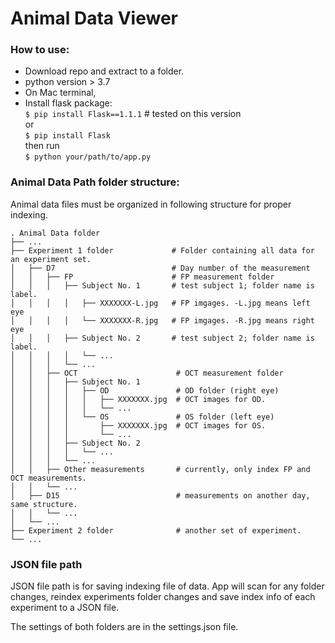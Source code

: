 # Animal Data Viewer

### How to use:
* Download repo and extract to a folder. 
* python version > 3.7
* On Mac terminal,
* Install flask package:  
`$ pip install Flask==1.1.1` # tested on this version   
or  
`$ pip install Flask`  
then run  
`$ python your/path/to/app.py `

### Animal Data Path folder structure:  
Animal data files must be organized in following structure for proper indexing.

    . Animal Data folder
    ├── ...
    ├── Experiment 1 folder             # Folder containing all data for an experiment set.
    │   ├── D7                          # Day number of the measurement
    │   │   ├── FP                      # FP measurement folder
    │   │   │   ├── Subject No. 1       # test subject 1; folder name is label. 
    │   │   │   │   ├── XXXXXXX-L.jpg   # FP imgages. -L.jpg means left eye
    │   │   │   │   └── XXXXXXX-R.jpg   # FP imgages. -R.jpg means right eye
    │   │   │   ├── Subject No. 2       # test subject 2; folder name is label. 
    │   │   │   │   └── ...
    │   │   │   └── ...
    │   │   ├── OCT                      # OCT measurement folder
    │   │   │   ├── Subject No. 1 
    │   │   │   │   ├── OD               # OD folder (right eye)
    │   │   │   │   │   ├── XXXXXXX.jpg  # OCT images for OD. 
    │   │   │   │   │   └── ...
    │   │   │   │   └── OS               # OS folder (left eye)
    │   │   │   │       ├── XXXXXXX.jpg  # OCT images for OS. 
    │   │   │   │       └── ...
    │   │   │   ├── Subject No. 2 
    │   │   │   │   └── ...
    │   │   │   └── ...
    │   │   ├── Other measurements       # currently, only index FP and OCT measurements.
    │   │   └── ...               
    │   ├── D15                          # measurements on another day, same structure.
    │   │   └── ...
    │   └── ...
    ├── Experiment 2 folder              # another set of experiment.
    └── ...  
    
### JSON file path 
JSON file path is for saving indexing file of data.
App will scan for any folder changes, reindex experiments folder changes and save index info of each experiment to a JSON file.


The settings of both folders are in the settings.json file. 

